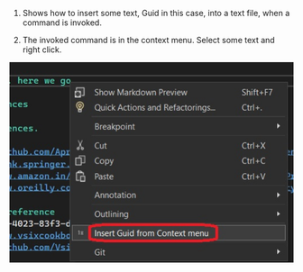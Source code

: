 
1. Shows how to insert some text, Guid in this case, into a text file, when a command is invoked.

2. The invoked command is in the context menu. Select some text and right click.

![Context Menu](./images/50ContextMenu50.jpg)